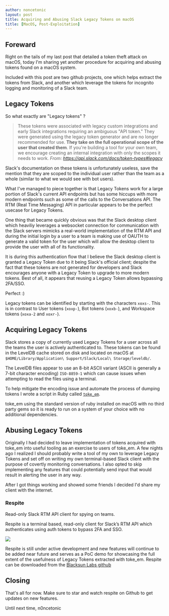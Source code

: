 ```yaml
---
author: noncetonic
layout: post
title: Acquiring and Abusing Slack Legacy Tokens on macOS
title: [MacOS, Post-Exploitation]
---
```


## Foreward 

Right on the tails of my last post that detailed a token theft attack on macOS, today I'm sharing yet another procedure for acquiring and abusing tokens found on a macOS system.

Included with this post are two github projects, one which helps extract the tokens from Slack, and another which leverage the tokens for incognito logging and monitoring of a Slack team.

## Legacy Tokens

So what exactly are "Legacy tokens" ?

> These tokens were associated with legacy custom integrations and early Slack integrations requiring an ambiguous "API token." They were generated using the legacy token generator and are no longer recommended for use. **They take on the full operational scope of the user that created them**. If you're building a tool for your own team, we encourage creating an internal integration with only the scopes it needs to work.
_From: https://api.slack.com/docs/token-types#legacy_

Slack's documentation on these tokens is unfortunately useless, save the mention that they are scoped to the individual user rather than the team as a whole (similar to what we would see with bot users).

What I've managed to piece together is that Legacy Tokens work for a large portion of Slack's current API endpoints but has some hiccups with more modern endpoints such as some of the calls to the Conversations API. The RTM (Real Time Messaging) API in particular appears to be the perfect usecase for Legacy Tokens.

One thing that became quickly obvious was that the Slack desktop client which heaviliy leverages a websocket connection for communication with the Slack servers mimicks a real-world implementation of the RTM API and during the initial login by a user to a team is making use of OAUTH to generate a valid token for the user which will allow the desktop client to provide the user with all of its functionality.

It is during this authentication flow that I believe the Slack desktop client is granted a Legacy Token due to it being Slack's official client; despite the fact that these tokens are not generated for developers and Slack encourages anyone with a Legacy Token to upgrade to more modern tokens. Best of all, it appears that reusing a Legacy Token allows bypassing 2FA/SSO.

Perfect :)

Legacy tokens can be identified by starting with the characters `xoxs-`. This is in contrast to User tokens (`xoxp-`), Bot tokens (`xoxb-`), and Workspace tokens (`xoxa-2` and `xoxr-`).

## Acquiring Legacy Tokens

Slack stores a copy of currently used Legacy Tokens for a user across all the teams the user is actively authenticated to. These tokens can be found in the LevelDB cache stored on disk and located on macOS at `$HOME/Library/Application\ Support/Slack/Local\ Storage/leveldb/`. 

The LevelDB files appear to use an 8-bit ASCII variant (ASCII is generally a 7-bit character encoding) `ISO-8859-1` which can cause issues when attempting to read the files using a terminal. 

To help mitigate the encoding issue and automate the process of dumping tokens I wrote a script in Ruby called [`toke_em`](https://github.com/n0ncetonic/toke_em).

toke_em using the standard version of ruby installed on macOS with no third party gems so it is ready to run on a system of your choice with no additional dependencies. 

## Abusing Legacy Tokens

Originally I had decided to leave implementation of tokens acquired with toke_em into useful tooling as an exercise to users of toke_em. A few nights ago I realized I should probably write a tool of my own to leverage Legacy Tokens and set off on writing my own terminal-based Slack client with the purpose of covertly monitoring conversations. I also opted to skip implementing any features that could potentially send input that would result in alerting the user in any way.

After I got things working and showed some friends I decided I'd share my client with the internet.

### Respite

Read-only Slack RTM API client for spying on teams.

Respite is a terminal based, read-only client for Slack’s RTM API which authenticates using auth tokens to bypass 2FA and SSO.

![](https://user-images.githubusercontent.com/29786827/54484700-dae76400-4828-11e9-9d53-37111a95ebfe.png)

Respite is still under active development and new features will continue to be added near future and serves as a PoC demo for showcasing the full extent of the usefulness of Legacy Tokens extracted with toke_em. Respite can be downloaded from the [Blacksun Labs github](https://github.com/BlacksunLabs/respite)

## Closing

That's all for now. Make sure to star and watch respite on Github to get updates on new features.

Until next time,
n0ncetonic
